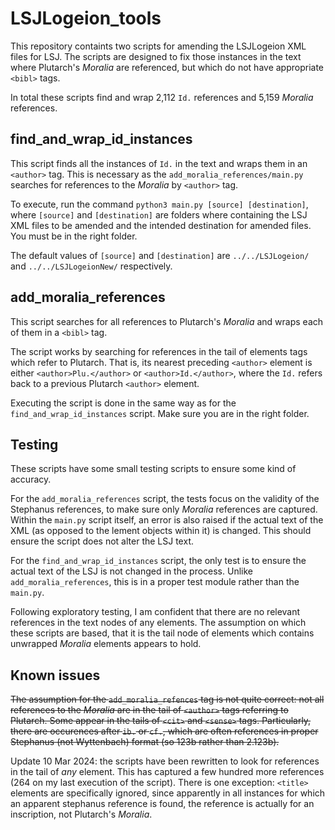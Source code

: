 # LSJLogeion_tools
This repository containts two scripts for amending the LSJLogeion XML files for LSJ. The scripts are designed to fix those instances in the text where Plutarch's *Moralia* are referenced, but which do not have appropriate `<bibl>` tags.

In total these scripts find and wrap 2,112 `Id.` references and 5,159 *Moralia* references.

## find_and_wrap_id_instances
This script finds all the instances of `Id.` in the text and wraps them in an `<author>` tag. This is necessary as the `add_moralia_references/main.py` searches for references to the *Moralia* by `<author>` tag.

To execute, run the command `python3 main.py [source] [destination]`, where `[source]` and `[destination]` are folders where containing the LSJ XML files to be amended and the intended destination for amended files. You must be in the right folder.

The default values of `[source]` and `[destination]` are `../../LSJLogeion/` and `../../LSJLogeionNew/` respectively.

## add_moralia_references
This script searches for all references to Plutarch's *Moralia* and wraps each of them in a `<bibl>` tag.

The script works by searching for references in the tail of elements tags which refer to Plutarch. That is, its nearest preceding `<author>` element is either  `<author>Plu.</author>` or `<author>Id.</author>`, where the `Id.` refers back to a previous Plutarch `<author>` element.

Executing the script is done in the same way as for the `find_and_wrap_id_instances` script. Make sure you are in the right folder.

## Testing
These scripts have some small testing scripts to ensure some kind of accuracy.

For the `add_moralia_references` script, the tests focus on the validity of the Stephanus references, to make sure only *Moralia* references are captured. Within the `main.py` script itself, an error is also raised if the actual text of the XML (as opposed to the  lement objects within it) is changed. This should ensure the script does not alter the LSJ text.

For the `find_and_wrap_id_instances` script, the only test is to ensure the actual text of the LSJ is not changed in the process. Unlike `add_moralia_references`, this is in a proper test module rather than the `main.py`.

Following exploratory testing, I am confident that there are no relevant references in the text nodes of any elements. The assumption on which these scripts are based, that it is the tail node of elements which contains unwrapped *Moralia* elements appears to hold.

## Known issues
~~The assumption for the `add_moralia_refences` tag is not quite correct: not all references to the *Moralia* are in the tail of `<author>` tags referring to Plutarch. Some appear in the tails of `<cit>` and `<sense>` tags. Particularly, there are occurences after `ib.` or `cf.`, which are often references in proper Stephanus (not Wyttenbach) format (so 123b rather than 2.123b).~~

Update 10 Mar 2024: the scripts have been rewritten to look for references in the tail of *any* element. This has captured a few hundred more references (264 on my last execution of the script). There is one exception: `<title>` elements are specifically ignored, since apparently in all instances for which an apparent stephanus reference is found, the reference is actually for an inscription, not Plutarch's *Moralia*.
